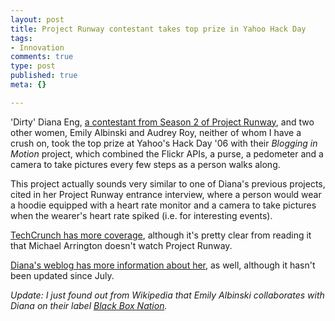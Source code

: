 ```yaml
--- 
layout: post
title: Project Runway contestant takes top prize in Yahoo Hack Day
tags: 
- Innovation
comments: true
type: post
published: true
meta: {}

---
```

'Dirty' Diana Eng, <a href="http://www.bravotv.com/Project_Runway_2/Bios/Designers/Diana">a contestant from Season 2 of Project Runway</a>, and two other women, Emily Albinski and Audrey Roy, neither of whom I have a crush on, took the top prize at Yahoo's Hack Day '06 with their <em>Blogging in Motion</em> project, which combined the Flickr APIs, a purse, a pedometer and a camera to take pictures every few steps as a person walks along.

  This project actually sounds very similar to one of Diana's previous projects, cited in her Project Runway entrance interview, where a person would wear a hoodie equipped with a heart rate monitor and a camera to take pictures when the wearer's heart rate spiked (i.e. for interesting events).

  <a href="http://www.techcrunch.com/2006/10/01/all-women-team-takes-yahoo-hack-day-top-prize/">TechCrunch has more coverage</a>, although it's pretty clear from reading it that Michael Arrington doesn't watch Project Runway.

  <a href="http://home.comcast.net/~populartransit/poptrans/newframeset.htm">Diana's weblog has more information about her</a>, as well, although it hasn't been updated since July.

  <em>Update: I just found out from Wikipedia that Emily Albinski collaborates with Diana on their label <a href="http://www.blackboxnation.com/">Black Box Nation</a>.</em>
